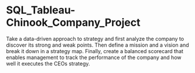 # SQL_Tableau-Chinook_Company_Project
Take a data-driven approach to strategy and first analyze the company to discover its strong and weak points. Then define a mission and a vision and break it down in a strategy map. Finally, create a balanced scorecard that enables management to track the performance of the company and how well it executes the CEOs strategy.
